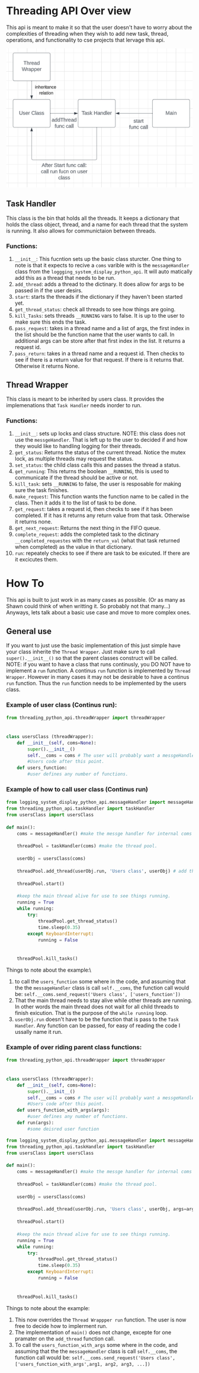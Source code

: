 # Threading API Over view
This api is meant to make it so that the user doesn't have to worry about the complexities of threading when they wish to add new task, thread, operations, and functionality to cse projects that lervage this api. 

!["Api overview"](threadingAPI.png)

## Task Handler
This class is the bin that holds all the threads. It keeps a dictionary that holds the class object, thread, and a name for each thread that the system is running. It also allows for communictaion between threads. 

### Functions:
1. `__init__`: This fucntion sets up the basic class sturcter. One thing to note is that it expects to recive a `coms` varible with is the `messageHandler` class from the `loggging_system_display_python_api`. It will auto matically add this as a thread that needs to be run. 
2. `add_thread`: adds a thread to the dictinary. It does allow for args to be passed in if the user desirs. 
3. `start`: starts the threads if the dictionary if they haven't been started yet. 
4. `get_thread_status`: check all threads to see how things are going.
5. `kill_Tasks`: sets threads `__RUNNING` vars to false. It is up to the user to make sure this ends the task.
6. `pass_request`: takes in a thread name and a list of args, the first index in the list should be the function name that the user wants to call. In additional args can be store after that first index in the list. It returns a request id. 
7. `pass_return`: takes in a thread name and a request id. Then checks to see if there is a return value for that request. If there is it returns that. Otherwise it returns None. 

## Thread Wrapper
This class is meant to be inherited by users class. It provides the implemenations that `Task Handler` needs inorder to run. 

### Functions:
1. `__init__`: sets up locks and class structure. NOTE: this class does not use the `messgeHandler`. That is left up to the user to decided if and how they would like to handling logging for their threads. 
2. `get_status`: Returns the status of the current thread. Notice the mutex lock, as multiple threads may request the status.
3. `set_status`: the child class calls this and passes the thread a status.
4. `get_running`: This returns the boolean `__RUNNING`, this is used to communicate if the thread should be active or not.
5. `kill_task`: sets `__RUNNING` to false, the user is resposable for making sure the task finishes. 
6. `make_request`: This function wants the function name to be called in the class. Then it adds it to the list of 
task to be done.
7. `get_request`: takes a request id, then checks to see if it has been completed. If it has it returns any return value from that task. Otherwise it returns none. 
8. `get_next_request`: Returns the next thing in the FIFO queue.
9. `complete_request`: adds the completed task to the dictinary `__completed_requestes` with the `return_val` (what that task returned when completed) as the value in that dictionary.
10. `run`: repeately checks to see if there are task to be exicuted. If there are it excicutes them. 

# How To
This api is built to just work in as many cases as possible. (Or as many as Shawn could think of when writting it. So probably not that many...) Anyways, lets talk about a basic use case and move to more complex ones. 
## General use
If you want to just use the basic implementation of this just simple have your class inherite the `Thread Wrapper`. Just make sure to call `super().__init__()` so that the parent classes construct will be called. NOTE: if you want to have a class that runs continusly, you DO NOT have to implement a `run` function. A continus `run` function is implemented by `Thread Wrapper`. However in many cases it may not be desirable to have a continus `run` function. Thus the `run` function needs to be implemented by the users class. 
### Example of user class (Continus run):
```python
from threading_python_api.threadWrapper import threadWrapper


class usersClass (threadWrapper):
    def __init__(self, coms=None):
        super().__init__()
        self.__coms = coms # The user will probably want a messgeHandler class, but it is not stricly required.
        #Users code after this point.   
    def users_function:
        #user defines any number of functions.     
```
### Example of how to call user class  (Continus run)
```python
from logging_system_display_python_api.messageHandler import messageHandler
from threading_python_api.taskHandler import taskHandler
from usersClass import usersClass

def main():
    coms = messageHandler() #make the messge handler for internal coms

    threadPool = taskHandler(coms) #make the thread pool.

    userObj = usersClass(coms)

    threadPool.add_thread(userObj.run, 'Users class', userObj) # add the users class to the thread pool.

    threadPool.start()

    #keep the main thread alive for use to see things running. 
    running = True
    while running:
        try:
            threadPool.get_thread_status()
            time.sleep(0.35)
        except KeyboardInterrupt:
            running = False
        
    
    threadPool.kill_tasks()

```
Things to note about the example:\
1. to call the `users_function` some where in the code, and assuming that the the `messageHandler` class is call `self.__coms`, the function call would be: `self.__coms.send_request('Users class', ['users_function'])`
2. That the main thread needs to stay alive while other threads are running. In other words the main thread does not wait for all child threads to finish exicution. That is the purpose of the `while running` loop.
3. `userObj.run` doesn't have to be the function that is pass to the `Task Handler`. Any function can be passed, for easy of reading the code I ussally name it run. 

### Example of over riding parent class functions:
```python
from threading_python_api.threadWrapper import threadWrapper


class usersClass (threadWrapper):
    def __init__(self, coms=None):
        super().__init__()
        self.__coms = coms # The user will probably want a messgeHandler class, but it is not stricly required.
        #Users code after this point.   
    def users_function_with_args(args):
        #user defines any number of functions.   
    def run(args):
        #some deisred user function
```
```python
from logging_system_display_python_api.messageHandler import messageHandler
from threading_python_api.taskHandler import taskHandler
from usersClass import usersClass

def main():
    coms = messageHandler() #make the messge handler for internal coms

    threadPool = taskHandler(coms) #make the thread pool.

    userObj = usersClass(coms)

    threadPool.add_thread(userObj.run, 'Users class', userObj, args=args) # add the users class to the thread pool.

    threadPool.start()

    #keep the main thread alive for use to see things running. 
    running = True
    while running:
        try:
            threadPool.get_thread_status()
            time.sleep(0.35)
        except KeyboardInterrupt:
            running = False
        
    
    threadPool.kill_tasks()

```
Things to note about the example:
1. This now overrides the `Thread Wrappper run` function. The user is now free to decide how to implerment run.
2. The implementation of `main()` does not change, excepte for one pramater on the `add_thread` function call.
3. To call the `users_function_with_args` some where in the code, and assuming that the the `messageHandler` class is call `self.__coms`, the function call would be: `self.__coms.send_request('Users class', ['users_function_with_args',arg1, arg2, arg3, ...])`